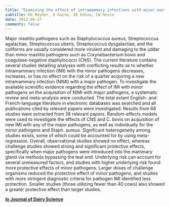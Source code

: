 ```yaml
---
title: "Examining the effect of intramammary infections with minor mastitis pathogens on the acquisition of new intramammary infections with major mastitis pathogens - A systematic review and meta-analysis"
subtitle: KK Reyher, D Haine, IR Dohoo, CW Revie
date: 2012-06-27
comments: false
---
```


Major mastitis pathogens such as Staphylococcus aureus, Streptococcus agalactiae, Streptococcus uberis, Streptococcus dysgalactiae, and the coliforms are usually considered more virulent and damaging to the udder than minor mastitis pathogens such as Corynebacterium bovis and coagulase-negative staphylococci (CNS). The current literature contains several studies detailing analyses with conflicting results as to whether intramammary infection (IMI) with the minor pathogens decreases, increases, or has no effect on the risk of a quarter acquiring a new intramammary infection (NIMI) with a major pathogen. To investigate the available scientific evidence regarding the effect of IMI with minor pathogens on the acquisition of NIMI with major pathogens, a systematic review and meta-analysis were conducted. The total extant English- and French-language literature in electronic databases was searched and all publications cited by relevant papers were investigated. Results from 68 studies were extracted from 38 relevant papers. Random-effects models were used to investigate the effects of CNS and C. bovis on acquisition of new IMI with any of the major pathogens, as well as individually for the minor pathogens and Staph. aureus. Significant heterogeneity among studies exists, some of which could be accounted for by using meta-regression. Overall, observational studies showed no effect, whereas challenge studies showed strong and significant protective effects, specifically when major pathogens were introduced into the mammary gland via methods bypassing the teat end. Underlying risk can account for several unmeasured factors, and studies with higher underlying risk found more protective effects of minor pathogens. Larger doses of challenge organisms reduced the protective effect of minor pathogens, and studies with more stringent diagnostic criteria for pathogen IMI identified less protection. Smaller studies (those utilizing fewer than 40 cows) also showed a greater protective effect than larger studies.

[**In Journal of Dairy Science**](http://www.ncbi.nlm.nih.gov/pubmed/22981582)
